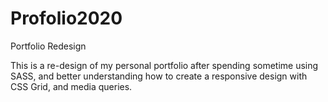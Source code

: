 # Profolio2020
Portfolio Redesign

This is a re-design of my personal portfolio after spending sometime using SASS, and better understanding how to create a responsive design with CSS Grid, and media queries.
